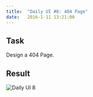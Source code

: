 ```yaml
---
title:  "Daily UI #8: 404 Page"
date:   2016-1-11 13:21:00
---
```


## <i class="fa fa-pencil-square-o"></i> Task

Design a 404 Page.

<div class="simple-gal-container">
<h2><i class="fa fa-picture-o"></i> Result</h2>
<img src="http://i.imgur.com/y9qv3YD.png" alt="Daily UI 8">
</div>
